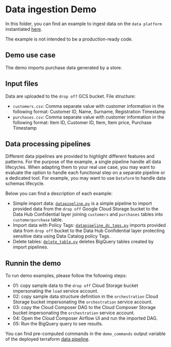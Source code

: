 # Data ingestion Demo

In this folder, you can find an example to ingest data on the `data platform` instantiated [here](../).

The example is not intended to be a production-ready code.

## Demo use case
The demo imports purchase data generated by a store.

## Input files
Data are uploaded to the `drop off` GCS bucket. File structure:
 - `customers.csv`: Comma separate value with customer information in the following format: Customer ID, Name, Surname, Registration Timestamp
 - `purchases.csv`: Comma separate value with customer information in the following format: Item ID, Customer ID, Item, Item price, Purchase Timestamp

## Data processing pipelines
Different data pipelines are provided to highlight different features and patterns. For the purpose of the example, a single pipeline handle all data lifecycles. When adapting them to your real use case, you may want to evaluate the option to handle each functional step on a separate pipeline or a dedicated tool. For example, you may want to use `Dataform` to handle data schemas lifecycle.

Below you can find a description of each example:
 - Simple import data: [`datapipeline.py`](./datapipeline.py) is a simple pipeline to import provided data from the `drop off` Google Cloud Storage bucket to the Data Hub Confidential layer joining `customers` and `purchases` tables into `customerpurchase` table.
 - Import data with Policy Tags: [`datapipeline_dc_tags.py`](./datapipeline.py) imports provided data from `drop off` bucket to the Data Hub Confidential layer protecting sensitive data using Data Catalog policy Tags.
 - Delete tables: [`delete_table.py`](./delete_table.py) deletes BigQuery tables created by import pipelines.

## Runnin the demo
To run demo examples, please follow the following steps:

- 01: copy sample data to the `drop off` Cloud Storage bucket impersonating the `load` service account.
- 02: copy sample data structure definition in the `orchestration` Cloud Storage bucket impersonating the `orchestration` service account.
- 03: copy the Cloud Composer DAG to the Cloud Composer Storage bucket impersonating the `orchestration` service account.
- 04: Open the Cloud Composer Airflow UI and run the imported DAG.
- 05: Run the BigQuery query to see results.

You can find pre-computed commands in the `demo_commands` output variable of the deployed terraform [data pipeline](../).
